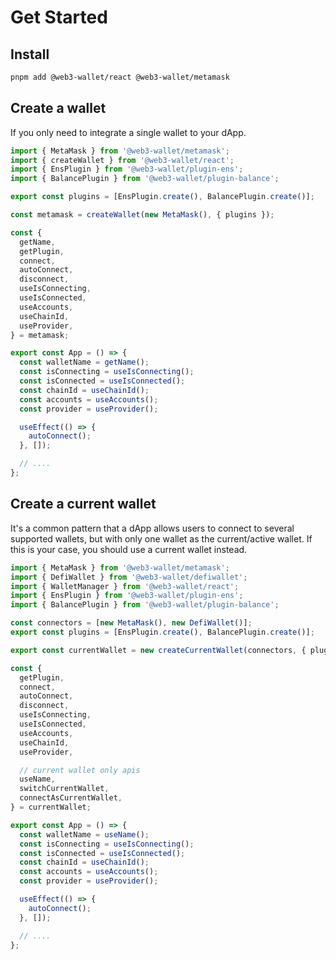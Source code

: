 # Get Started

## Install

```bash
pnpm add @web3-wallet/react @web3-wallet/metamask
```

## Create a wallet

If you only need to integrate a single wallet to your dApp.

```typescript
import { MetaMask } from '@web3-wallet/metamask';
import { createWallet } from '@web3-wallet/react';
import { EnsPlugin } from '@web3-wallet/plugin-ens';
import { BalancePlugin } from '@web3-wallet/plugin-balance';

export const plugins = [EnsPlugin.create(), BalancePlugin.create()];

const metamask = createWallet(new MetaMask(), { plugins });

const {
  getName,
  getPlugin,
  connect,
  autoConnect,
  disconnect,
  useIsConnecting,
  useIsConnected,
  useAccounts,
  useChainId,
  useProvider,
} = metamask;

export const App = () => {
  const walletName = getName();
  const isConnecting = useIsConnecting();
  const isConnected = useIsConnected();
  const chainId = useChainId();
  const accounts = useAccounts();
  const provider = useProvider();

  useEffect(() => {
    autoConnect();
  }, []);

  // ....
};
```

## Create a current wallet

It's a common pattern that a dApp allows users to connect to several supported wallets, but with only one wallet as the current/active wallet. If this is your case, you should use a current wallet instead.

```typescript
import { MetaMask } from '@web3-wallet/metamask';
import { DefiWallet } from '@web3-wallet/defiwallet';
import { WalletManager } from '@web3-wallet/react';
import { EnsPlugin } from '@web3-wallet/plugin-ens';
import { BalancePlugin } from '@web3-wallet/plugin-balance';

const connectors = [new MetaMask(), new DefiWallet()];
export const plugins = [EnsPlugin.create(), BalancePlugin.create()];

export const currentWallet = new createCurrentWallet(connectors, { plugins });

const {
  getPlugin,
  connect,
  autoConnect,
  disconnect,
  useIsConnecting,
  useIsConnected,
  useAccounts,
  useChainId,
  useProvider,

  // current wallet only apis
  useName,
  switchCurrentWallet,
  connectAsCurrentWallet,
} = currentWallet;

export const App = () => {
  const walletName = useName();
  const isConnecting = useIsConnecting();
  const isConnected = useIsConnected();
  const chainId = useChainId();
  const accounts = useAccounts();
  const provider = useProvider();

  useEffect(() => {
    autoConnect();
  }, []);

  // ....
};
```
